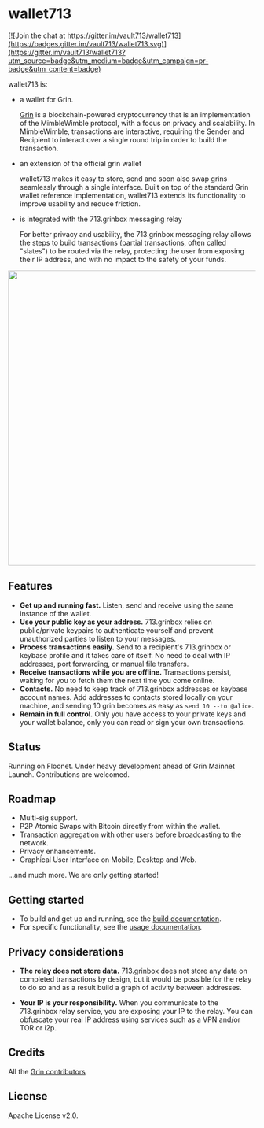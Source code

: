 # wallet713

[![Join the chat at https://gitter.im/vault713/wallet713](https://badges.gitter.im/vault713/wallet713.svg)](https://gitter.im/vault713/wallet713?utm_source=badge&utm_medium=badge&utm_campaign=pr-badge&utm_content=badge)

wallet713 is:

- a wallet for Grin.

   [Grin](https://github.com/mimblewimble/grin) is a blockchain-powered cryptocurrency that is an implementation of the MimbleWimble protocol, with a focus on privacy and scalability. In MimbleWimble, transactions are interactive, requiring the Sender and Recipient to interact over a single round trip in order to build the transaction.

- an extension of the official grin wallet

   wallet713 makes it easy to store, send and soon also swap grins seamlessly through a single interface. Built on top of the standard Grin wallet reference implementation, wallet713 extends its functionality to improve usability and reduce friction. 

- is integrated with the 713.grinbox messaging relay

   For better privacy and usability, the 713.grinbox messaging relay allows the steps to build transactions (partial transactions, often called "slates") to be routed via the relay, protecting the user from exposing their IP address, and with no impact to the safety of your funds.

<p align="center">
  <img width="600" src="demo.svg">
</p>

## Features

* **Get up and running fast.** Listen, send and receive using the same instance of the wallet.
* **Use your public key as your address.** 713.grinbox relies on public/private keypairs to authenticate yourself and prevent unauthorized parties to listen to your messages.
* **Process transactions easily.** Send to a recipient's 713.grinbox or keybase profile and it takes care of itself. No need to deal with IP addresses, port forwarding, or manual file transfers.
* **Receive transactions while you are offline.** Transactions persist, waiting for you to fetch them the next time you come online.
* **Contacts.** No need to keep track of 713.grinbox addresses or keybase account names. Add addresses to contacts stored locally on your machine, and sending 10 grin becomes as easy as `send 10 --to @alice`.
* **Remain in full control.** Only you have access to your private keys and your wallet balance, only you can read or sign your own transactions.

## Status

Running on Floonet. Under heavy development ahead of Grin Mainnet Launch. Contributions are welcomed.

## Roadmap

* Multi-sig support.
* P2P Atomic Swaps with Bitcoin directly from within the wallet.
* Transaction aggregation with other users before broadcasting to the network.
* Privacy enhancements.
* Graphical User Interface on Mobile, Desktop and Web.

...and much more. We are only getting started!

## Getting started

* To build and get up and running, see the [build documentation](docs/build.md).
* For specific functionality, see the [usage documentation](docs/usage.md).

## Privacy considerations

* **The relay does not store data.** 713.grinbox does not store any data on completed transactions by design, but it would be possible for the relay to do so and as a result build a graph of activity between addresses.

* **Your IP is your responsibility.** When you communicate to the 713.grinbox relay service, you are exposing your IP to the relay. You can obfuscate your real IP address using services such as a VPN and/or TOR or i2p.

## Credits

All the [Grin contributors](https://github.com/mimblewimble/grin/graphs/contributors)

## License

Apache License v2.0. 
